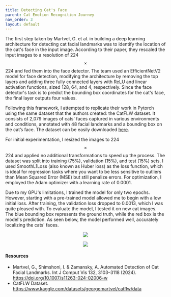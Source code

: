 ```yaml
---
title: Detecting Cat's Face
parent: Cat Emotion Recognition Journey
nav_order: 3
layout: default
---
```


The first step taken by Martvel, G. et al. in building a deep learning architecture for detecting cat facial landmarks was to identify the location of the cat's face in the input image. According to their paper, they rescaled the input images to a resolution of 224 $$\times$$ 224 and fed them into the face detector. The team used an EfficientNetV2 model for face detection, modifying the architecture by removing the top layers and adding three fully connected layers with ReLU and linear activation functions, sized 128, 64, and 4, respectively. Since the face detector's task is to predict the bounding box coordinates for the cat's face, the final layer outputs four values.

Following this framework, I attempted to replicate their work in Pytorch using the same dataset that the authors created: the CatFLW dataset. It consists of 2,079 images of cats' faces captured in various environments and conditions, annotated with 48 facial landmarks and a bounding box on the cat’s face. The dataset can be easily downloaded [here](https://www.kaggle.com/datasets/georgemartvel/catflw/data).

For initial experimentation, I resized the images to 224 $$\times$$ 224 and applied no additional transformations to speed up the process. The dataset was split into training (75%), validation (15%), and test (15%) sets. I used SmoothL1Loss (also known as Huber loss) as the loss function, which is ideal for regression tasks where you want to be less sensitive to outliers than Mean Squared Error (MSE) but still penalize errors. For optimization, I employed the Adam optimizer with a learning rate of 0.0001.

Due to my GPU's limitations, I trained the model for only two epochs. However, starting with a pre-trained model allowed me to begin with a low initial loss. After training, the validation loss dropped to 0.0013, which I was quite pleased with. To evaluate the model, I tested it on new cat images. The blue bounding box represents the ground truth, while the red box is the model's prediction. As seen below, the model performed well, accurately localizing the cats' faces.

<p align="center">
  <img src="https://github.com/user-attachments/assets/9e9faf3f-d829-45d3-a9ca-5b574f9fbf33">
</p>

<p align="center">
  <img src="https://github.com/user-attachments/assets/0cd5f5cf-9ab3-4578-a5d6-eb44eac95d9f">
</p>

#### Resources
- Martvel, G., Shimshoni, I. & Zamansky, A. Automated Detection of Cat Facial Landmarks. Int J Comput Vis 132, 3103–3118 (2024). https://doi.org/10.1007/s11263-024-02006-w
- CatFLW Dataset. https://www.kaggle.com/datasets/georgemartvel/catflw/data
